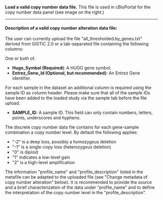 **Load a valid copy number data file.** This file is used in cBioPortal for the copy number data panel (see image on the right.)

---

#### Description of a valid copy number alteration data file:

The user can currently upload the file "all_thresholded.by_genes.txt" derived from GISTIC 2.0 or a tab-separated file containing the following columns:

One or both of:

- **Hugo_Symbol (Required)**: A HUGO gene symbol.
- **Entrez_Gene_Id (Optional, but recommended)**: An Entrez Gene identifier.

For each sample in the dataset an additional column is required using the sample ID as column header. Please make sure that all of the sample IDs have been added to the loaded study via the sample tab before the file upload.

- **SAMPLE_ID**: A sample ID. This field can only contain numbers, letters, points, underscores and hyphens.

The discrete copy number data file contains for each gene-sample combination a copy number level. By default the following applies:
- "-2" is a deep loss, possibly a homozygous deletion
- "-1" is a single-copy loss (heterozygous deletion)
- "0" is diploid
- "1" indicates a low-level gain
- "2" is a high-level amplification

The information "profile_name" and "profile_description" listed in the metafile can be adapted to the uploaded file (see "Change metadata of copy number alteration" below). It is recommended to provide the source and a brief characterization of the data under "profile_name" and to define the interpretation of the copy number level in the "profile_description". 